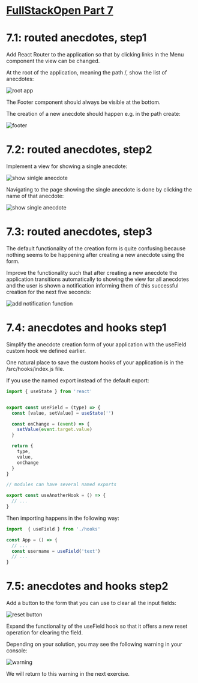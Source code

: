 # [FullStackOpen Part 7](https://fullstackopen.com/en/part7)

# 7.1: routed anecdotes, step1
Add React Router to the application so that by clicking links in the Menu component the view can be changed.

At the root of the application, meaning the path /, show the list of anecdotes:

![root app](https://fullstackopen.com/static/57c61f000e5eddce42c3a345c2819b77/5a190/40.png)

The Footer component should always be visible at the bottom.

The creation of a new anecdote should happen e.g. in the path create:

![footer](https://fullstackopen.com/static/c393db40b64e8eadd1220bdfccc8eede/5a190/41.png)

# 7.2: routed anecdotes, step2
Implement a view for showing a single anecdote:

![show sinlgle anecdote](https://fullstackopen.com/static/3287ad77ebb90dfac2d734d9801b20b0/5a190/42.png)

Navigating to the page showing the single anecdote is done by clicking the name of that anecdote:

![show single anecdote](https://fullstackopen.com/static/116f966d64a03287b86a6e6a03f6ba81/5a190/43.png)

# 7.3: routed anecdotes, step3
The default functionality of the creation form is quite confusing because nothing seems to be happening after creating a new anecdote using the form.

Improve the functionality such that after creating a new anecdote the application transitions automatically to showing the view for all anecdotes and the user is shown a notification informing them of this successful creation for the next five seconds:

![add notification function](https://fullstackopen.com/static/7640caca8b2a611c4f6203f343b996f9/5a190/44.png)

# 7.4: anecdotes and hooks step1
Simplify the anecdote creation form of your application with the useField custom hook we defined earlier.

One natural place to save the custom hooks of your application is in the /src/hooks/index.js file.

If you use the named export instead of the default export:

```jsx
import { useState } from 'react'


export const useField = (type) => {
  const [value, setValue] = useState('')

  const onChange = (event) => {
    setValue(event.target.value)
  }

  return {
    type,
    value,
    onChange
  }
}

// modules can have several named exports

export const useAnotherHook = () => {
  // ...
}
```

Then importing happens in the following way:

```jsx
import  { useField } from './hooks'

const App = () => {
  // ...
  const username = useField('text')
  // ...
}
```

# 7.5: anecdotes and hooks step2
Add a button to the form that you can use to clear all the input fields:

![reset button](https://fullstackopen.com/static/1bce1cdac08279ba132f61a614900b94/5a190/61ea.png)

Expand the functionality of the useField hook so that it offers a new reset operation for clearing the field.

Depending on your solution, you may see the following warning in your console:

![warning](https://fullstackopen.com/static/c4f6d266117f4d881d1df60a4ca3b9f5/5a190/62ea.png)

We will return to this warning in the next exercise.
